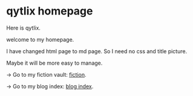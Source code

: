 # qytlix homepage

Here is qytlix.

welcome to my homepage.

I have changed html page to md page. So I need no css and title picture.

Maybe it will be more easy to manage.

-> Go to my fiction vault: [fiction](Fiction/声明.html).

-> Go to my blog index: [blog index](blog_index.md).
